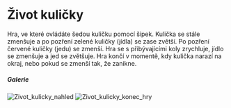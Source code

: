 <h1>Život kuličky</h1>

Hra, ve které ovládáte šedou kuličku pomocí šipek. Kulička se stále zmenšuje a po pozření zelené kuličky (jídla) se zase zvětší. Po pozření červené kuličky (jedu) se zmenší. Hra se s přibývajícími koly zrychluje, jídlo se zmenšuje a jed se zvětšuje. Hra končí v momentě, kdy kulička narazí na okraj, nebo pokud se zmenší tak, že zanikne.

<h5>Galerie</h5>

![Zivot_kulicky_nahled](https://github.com/LukaBrychta/Zivot_Kulicky/assets/134295729/2953b6ba-bdf5-430a-b2f9-11e10d4873a0)
![Zivot_kulicky_konec_hry](https://github.com/LukaBrychta/Zivot_Kulicky/assets/134295729/bdd8cd74-e6b5-4da1-8706-1b0374e752c2)
